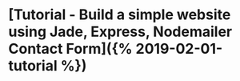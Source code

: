 # [Tutorial - Build a simple website using Jade, Express, Nodemailer Contact Form]({% 2019-02-01-tutorial %})
